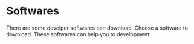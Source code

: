 # Softwares
There are some develper softwares can download.
Choose a software to download.
These softwares can help you to development.
